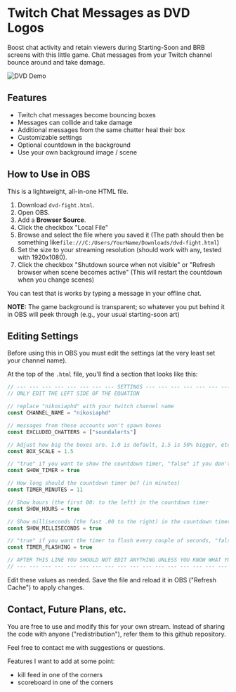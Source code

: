 # Twitch Chat Messages as DVD Logos

Boost chat activity and retain viewers during Starting-Soon and BRB screens with this little game. Chat messages from your Twitch channel bounce around and take damage.


![DVD Demo](dvd-demo.gif)



## Features
- Twitch chat messages become bouncing boxes  
- Messages can collide and take damage  
- Additional messages from the same chatter heal their box
- Customizable settings  
- Optional countdown in the background
- Use your own background image / scene


## How to Use in OBS
This is a lightweight, all-in-one HTML file.

1. Download `dvd-fight.html`.
2. Open OBS.
3. Add a **Browser Source**.
4. Click the checkbox "Local File"
4. Browse and select the file where you saved it (The path should then be something like`file:///C:/Users/YourName/Downloads/dvd-fight.html`)
5. Set the size to your streaming resolution (should work with any, tested with 1920x1080).
6. Click the checkbox "Shutdown source when not visible" or "Refresh browser when scene becomes active" (This will restart the countdown when you change scenes)

You can test that is works by typing a message in your offline chat.

**NOTE:** The game background is transparent; so whatever you put behind it in OBS will peek through (e.g., your usual starting-soon art)


## Editing Settings

Before using this in OBS you must edit the settings (at the very least set your channel name).

At the top of the `.html` file, you'll find a section that looks like this:

```js
// --- --- --- --- --- --- --- --- SETTINGS --- --- --- --- --- --- --- ---
// ONLY EDIT THE LEFT SIDE OF THE EQUATION

// replace "nikosiaphd" with your twitch channel name
const CHANNEL_NAME = "nikosiaphd"

// messages from these accounts won't spawn boxes
const EXCLUDED_CHATTERS = ["soundalerts"]

// Adjust how big the boxes are. 1.0 is default, 1.5 is 50% bigger, etc.
const BOX_SCALE = 1.5

// "true" if you want to show the countdown timer, "false" if you don't
const SHOW_TIMER = true 

// How long should the countdown timer be? (in minutes)
const TIMER_MINUTES = 11

// Show hours (the first 00: to the left) in the countdown timer
const SHOW_HOURS = true

// Show milliseconds (the fast .00 to the right) in the countdown timer
const SHOW_MILLISECONDS = true

// "true" if you want the timer to flash every couple of seconds, "false" if you don't
const TIMER_FLASHING = true

// AFTER THIS LINE YOU SHOULD NOT EDIT ANYTHING UNLESS YOU KNOW WHAT YOU'RE DOING
// --- --- --- --- --- --- --- --- --- --- --- --- --- --- --- --- --- ---
```

Edit these values as needed. Save the file and reload it in OBS ("Refresh Cache") to apply changes.


## Contact, Future Plans, etc.

You are free to use and modify this for your own stream. Instead of sharing the code with anyone ("redistribution"), refer them to this github repository. 

Feel free to contact me with suggestions or questions.

Features I want to add at some point:
- kill feed in one of the corners
- scoreboard in one of the corners

